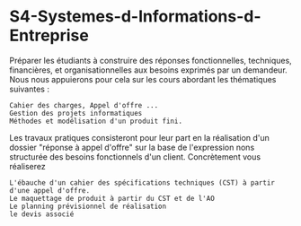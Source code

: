 S4-Systemes-d-Informations-d-Entreprise
=======================================

Préparer les étudiants à construire des réponses fonctionnelles, techniques, financières, et organisationnelles aux besoins exprimés par un demandeur.
Nous nous appuierons pour cela sur les cours abordant les thématiques suivantes :

    Cahier des charges, Appel d'offre ...
    Gestion des projets informatiques
    Méthodes et modélisation d'un produit fini.

Les travaux pratiques consisteront pour leur part en la réalisation d'un dossier "réponse à appel d'offre" sur la base de l'expression nons structurée des besoins fonctionnels d'un client. Concrètement vous réaliserez

    L'ébauche d'un cahier des spécifications techniques (CST) à partir d'une appel d'offre. 
    Le maquettage de produit à partir du CST et de l'AO
    Le planning prévisionnel de réalisation
    le devis associé

